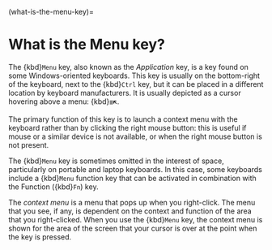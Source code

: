 (what-is-the-menu-key)=
# What is the Menu key?

The {kbd}`Menu` key, also known as the *Application* key, is a key found on some Windows-oriented keyboards. This key is usually on the bottom-right of the keyboard, next to the {kbd}`Ctrl` key, but it can be placed in a different location by keyboard manufacturers. It is usually depicted as a cursor hovering above a menu: {kbd}`≣🡴`.

The primary function of this key is to launch a context menu with the keyboard rather than by clicking the right mouse button: this is useful if mouse or a similar device is not available, or when the right mouse button is not present.

The {kbd}`Menu` key is sometimes omitted in the interest of space, particularly on portable and laptop keyboards. In this case, some keyboards include a {kbd}`Menu` function key that can be activated in combination with the Function ({kbd}`Fn`) key.

The *context menu* is a menu that pops up when you right-click. The menu that you see, if any, is dependent on the context and function of the area that you right-clicked. When you use the {kbd}`Menu` key, the context menu is shown for the area of the screen that your cursor is over at the point when the key is pressed.

